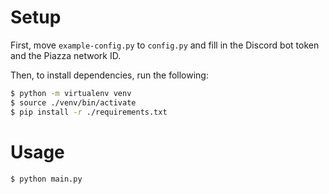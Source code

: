 # Setup

First, move `example-config.py` to `config.py` and fill in the Discord bot
token and the Piazza network ID.

Then, to install dependencies, run the following:

```sh
$ python -m virtualenv venv
$ source ./venv/bin/activate
$ pip install -r ./requirements.txt
```

# Usage

```sh
$ python main.py
```
